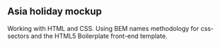 ## Asia holiday mockup

Working with HTML and CSS. Using BEM names methodology for css-sectors and the HTML5 Boilerplate front-end template.